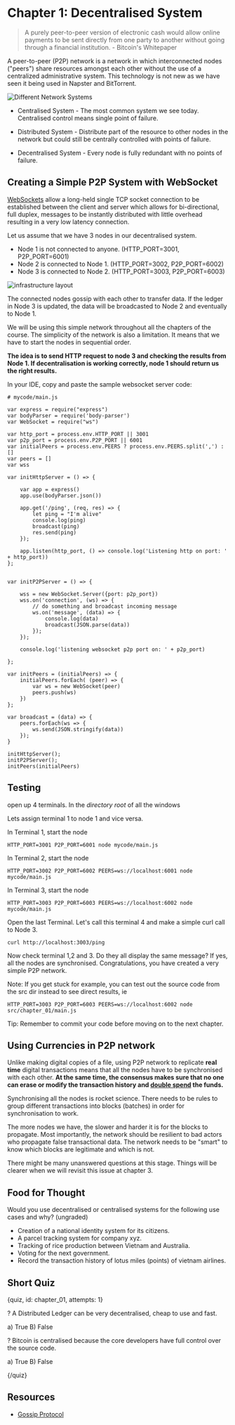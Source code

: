 # Chapter 1: Decentralised System

> A purely peer-to-peer version of electronic cash would allow online payments to be sent directly from one party to another without going through a financial institution. - Bitcoin's Whitepaper

A peer-to-peer (P2P) network is a network in which interconnected nodes ("peers") share resources amongst each other without the use of a centralized administrative system. This technology is not new as we have seen it being used in Napster and BitTorrent.

![Different Network Systems](decentralised_pic.png)

* Centralised System - The most common system we see today. Centralised control means single point of failure.

* Distributed System - Distribute part of the resource to other nodes in the network but could still be centrally controlled with points of failure.

* Decentralised System - Every node is fully redundant with no points of failure.

## Creating a Simple P2P System with WebSocket

[WebSockets](https://en.wikipedia.org/wiki/WebSocket) allow a long-held single TCP socket connection to be established between the client and server which allows for bi-directional, full duplex, messages to be instantly distributed with little overhead resulting in a very low latency connection.

Let us assume that we have 3 nodes in our decentralised system.

* Node 1 is not connected to anyone. (HTTP_PORT=3001, P2P_PORT=6001)
* Node 2 is connected to Node 1. (HTTP_PORT=3002, P2P_PORT=6002) 
* Node 3 is connected to Node 2. (HTTP_PORT=3003, P2P_PORT=6003)

![infrastructure layout](infrastructure_layout.png)

The connected nodes gossip with each other to transfer data. If the ledger in Node 3 is updated, the data will be broadcasted to Node 2 and eventually to Node 1.

We will be using this simple network throughout all the chapters of the course. The simplicity of the network is also a limitation. It means that we have to start the nodes in sequential order.

**The idea is to send HTTP request to node 3 and checking the results from Node 1. If decentralisation is working correctly, node 1 should return us the right results.**

In your IDE, copy and paste the sample websocket server code:

```
# mycode/main.js

var express = require("express")
var bodyParser = require('body-parser')
var WebSocket = require("ws")

var http_port = process.env.HTTP_PORT || 3001
var p2p_port = process.env.P2P_PORT || 6001
var initialPeers = process.env.PEERS ? process.env.PEERS.split(',') : []
var peers = []
var wss

var initHttpServer = () => {

    var app = express()
    app.use(bodyParser.json())

    app.get('/ping', (req, res) => {
        let ping = "I'm alive"
        console.log(ping)
        broadcast(ping)
        res.send(ping)
    });

    app.listen(http_port, () => console.log('Listening http on port: ' + http_port))
};


var initP2PServer = () => {

    wss = new WebSocket.Server({port: p2p_port})
    wss.on('connection', (ws) => {
        // do something and broadcast incoming message
        ws.on('message', (data) => {
            console.log(data)
            broadcast(JSON.parse(data))
        });
    });

    console.log('listening websocket p2p port on: ' + p2p_port)

};

var initPeers = (initialPeers) => {
    initialPeers.forEach( (peer) => {
        var ws = new WebSocket(peer)
        peers.push(ws)
    })
};

var broadcast = (data) => {
    peers.forEach(ws => {
        ws.send(JSON.stringify(data))
    });
}

initHttpServer();
initP2PServer();
initPeers(initialPeers)
```

## Testing

open up 4 terminals. In the *directory root* of all the windows

Lets assign terminal 1 to node 1 and vice versa.

In Terminal 1, start the node

```
HTTP_PORT=3001 P2P_PORT=6001 node mycode/main.js
```

In Terminal 2, start the node

```
HTTP_PORT=3002 P2P_PORT=6002 PEERS=ws://localhost:6001 node mycode/main.js
```

In Terminal 3, start the node

```
HTTP_PORT=3003 P2P_PORT=6003 PEERS=ws://localhost:6002 node mycode/main.js
```

Open the last Terminal. Let's call this terminal 4 and make a simple curl call to Node 3.

```
curl http://localhost:3003/ping
```

Now check terminal 1,2 and 3. Do they all display the same message? If yes, all the nodes are synchronised. Congratulations, you have created a very simple P2P network.

Note: If you get stuck for example, you can test out the source code from the src dir instead to see direct results, ie

```
HTTP_PORT=3003 P2P_PORT=6003 PEERS=ws://localhost:6002 node src/chapter_01/main.js
```

Tip: Remember to commit your code before moving on to the next chapter.

## Using Currencies in P2P network 

Unlike making digital copies of a file, using P2P network to replicate **real time** digital transactions means that all the nodes have to be synchronised with each other. **At the same time, the consensus makes sure that no one can erase or modify the transaction history and [double spend](https://en.wikipedia.org/wiki/Double-spending) the funds.**

Synchronising all the nodes is rocket science. There needs to be rules to group different transactions into blocks (batches) in order for synchronisation to work.

The more nodes we have, the slower and harder it is for the blocks to propagate. Most importantly, the network should be resilient to bad actors who propagate false transactional data. The network needs to be "smart" to know which blocks are legitimate and which is not. 

There might be many unanswered questions at this stage. Things will be clearer when we will revisit this issue at chapter 3.

## Food for Thought

Would you use decentralised or centralised systems for the following use cases and why? (ungraded)

* Creation of a national identity system for its citizens.
* A parcel tracking system for company xyz.
* Tracking of rice production between Vietnam and Australia.
* Voting for the next government.
* Record the transaction history of lotus miles (points) of vietnam airlines.

## Short Quiz

{quiz, id: chapter_01, attempts: 1}

? A Distributed Ledger can be very decentralised, cheap to use and fast.

a) True
B) False

? Bitcoin is centralised because the core developers have full control over the source code.

a) True
B) False

{/quiz}

## Resources 

* [Gossip Protocol](https://en.wikipedia.org/wiki/Gossip_protocol)

